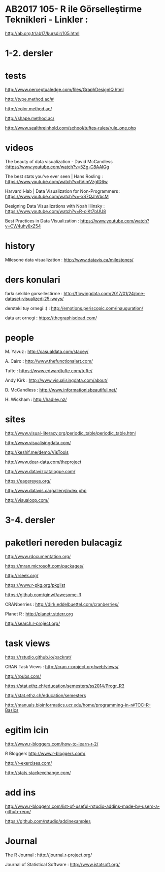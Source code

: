 # AB2017 105- R ile Görselleştirme Teknikleri - Linkler  : 

http://ab.org.tr/ab17/kursdir/105.html

# 1-2. dersler

# tests
http://www.perceptualedge.com/files/GraphDesignIQ.html

http://type.method.ac/#

http://color.method.ac/

http://shape.method.ac/

http://www.sealthreinhold.com/school/tuftes-rules/rule_one.php

# videos 
The beauty of data visualization - David McCandless :https://www.youtube.com/watch?v=5Zg-C8AAIGg

The best stats you've ever seen | Hans Rosling : https://www.youtube.com/watch?v=hVimVzgtD6w

Harvard i-lab | Data Visualization for Non-Programmers : https://www.youtube.com/watch?v=-xS7QJhVbcM

Designing Data Visualizations with Noah Iliinsky : https://www.youtube.com/watch?v=R-oiKt7bUU8

Best Practices in Data Visualization : https://www.youtube.com/watch?v=CW4uhy8xZ54

# history
Milesone data visualization : http://www.datavis.ca/milestones/

# ders konulari
farkı sekilde gorsellestirme : http://flowingdata.com/2017/01/24/one-dataset-visualized-25-ways/

dersteki tuy ornegi :) : http://emotions.periscopic.com/inauguration/

data art ornegi : https://thegraphisdead.com/

# people
M. Yavuz : http://casualdata.com/stacey/

A. Cairo : http://www.thefunctionalart.com/

Tufte : https://www.edwardtufte.com/tufte/

Andy Kirk : http://www.visualisingdata.com/about/

D. McCandless : http://www.informationisbeautiful.net/

H. Wickham : http://hadley.nz/

# sites
http://www.visual-literacy.org/periodic_table/periodic_table.html

http://www.visualisingdata.com/

http://keshif.me/demo/VisTools

http://www.dear-data.com/theproject

http://www.datavizcatalogue.com/

https://eagereyes.org/

http://www.datavis.ca/gallery/index.php

http://visualoop.com/

# 3-4. dersler

# paketleri nereden bulacagiz

http://www.rdocumentation.org/

https://mran.microsoft.com/packages/

http://rseek.org/

https://www.r-pkg.org/pkglist

https://github.com/qinwf/awesome-R

CRANberries : http://dirk.eddelbuettel.com/cranberries/

Planet R : http://planetr.stderr.org

http://search.r-project.org/


# task views

https://rstudio.github.io/packrat/

CRAN Task Views : http://cran.r-project.org/web/views/

http://rpubs.com/

https://stat.ethz.ch/education/semesters/ss2014/Progr_R3

http://stat.ethz.ch/education/semesters

http://manuals.bioinformatics.ucr.edu/home/programming-in-r#TOC-R-Basics

# egitim icin 

http://www.r-bloggers.com/how-to-learn-r-2/

R Bloggers http://www.r-bloggers.com/

http://r-exercises.com/

http://stats.stackexchange.com/

# add ins

http://www.r-bloggers.com/list-of-useful-rstudio-addins-made-by-users-a-github-repo/

https://github.com/rstudio/addinexamples
 
# Journal

The R Journal : http://journal.r-project.org/

Journal of Statistical Software : http://www.jstatsoft.org/


